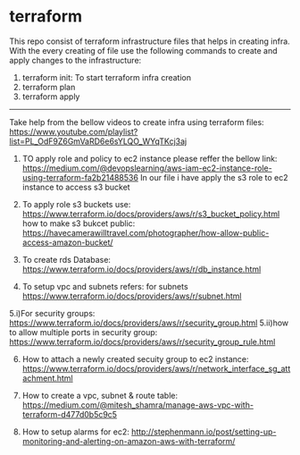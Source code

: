 # terraform
This repo consist of terraform infrastructure files that helps in creating infra.
With the every creating of file use the following commands to create and apply changes to the infrastructure:
1) terraform init: To start terraform infra creation
2) terraform plan
3) terraform apply 

-------------------------
Take help from the bellow videos to create infra using terraform files:
 https://www.youtube.com/playlist?list=PL_OdF9Z6GmVaRD6e6sYLQO_WYqTKcj3aj

1) TO apply role and policy to ec2 instance please reffer the bellow link:
 https://medium.com/@devopslearning/aws-iam-ec2-instance-role-using-terraform-fa2b21488536
In our file i have apply the s3 role to ec2 instance to access s3 bucket

2) To apply role s3 buckets use: 
https://www.terraform.io/docs/providers/aws/r/s3_bucket_policy.html
how to make s3 bukcet public:
https://havecamerawilltravel.com/photographer/how-allow-public-access-amazon-bucket/
 
3) To create rds Database: 
 https://www.terraform.io/docs/providers/aws/r/db_instance.html

4) To setup vpc and subnets refers:
for subnets
 https://www.terraform.io/docs/providers/aws/r/subnet.html

5.i)For security groups:
 https://www.terraform.io/docs/providers/aws/r/security_group.html
5.ii)how to allow multiple ports in security group:
https://www.terraform.io/docs/providers/aws/r/security_group_rule.html

6) How to attach a newly created secuity group to ec2 instance:
 https://www.terraform.io/docs/providers/aws/r/network_interface_sg_attachment.html

7) How to create a vpc, subnet & route table:
  https://medium.com/@mitesh_shamra/manage-aws-vpc-with-terraform-d477d0b5c9c5

8) How to setup alarms for ec2:
  http://stephenmann.io/post/setting-up-monitoring-and-alerting-on-amazon-aws-with-terraform/
 
